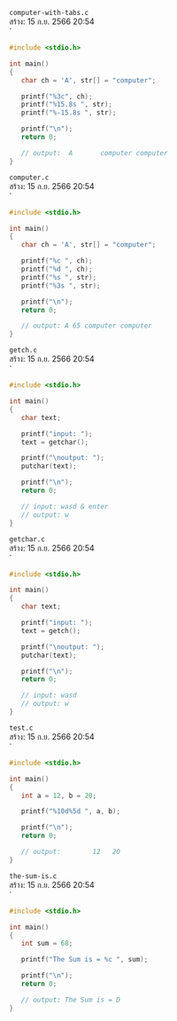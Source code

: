 `computer-with-tabs.c`<br>
สร้าง: 15 ก.ย. 2566 20:54<br>
`
```c 
#include <stdio.h>

int main()
{
   char ch = 'A', str[] = "computer";

   printf("%3c", ch);
   printf("%15.8s ", str);
   printf("%-15.8s ", str);

   printf("\n");
   return 0;

   // output:  A       computer computer
}

```
`computer.c`<br>
สร้าง: 15 ก.ย. 2566 20:54<br>
`
```c 
#include <stdio.h>

int main()
{
   char ch = 'A', str[] = "computer";

   printf("%c ", ch);
   printf("%d ", ch);
   printf("%s ", str);
   printf("%3s ", str);

   printf("\n");
   return 0;

   // output: A 65 computer computer
}

```
`getch.c`<br>
สร้าง: 15 ก.ย. 2566 20:54<br>
`
```c 
#include <stdio.h>

int main()
{
   char text;

   printf("input: ");
   text = getchar();

   printf("\noutput: ");
   putchar(text);

   printf("\n");
   return 0;

   // input: wasd & enter
   // output: w
}

```
`getchar.c`<br>
สร้าง: 15 ก.ย. 2566 20:54<br>
`
```c 
#include <stdio.h>

int main()
{
   char text;

   printf("input: ");
   text = getch();

   printf("\noutput: ");
   putchar(text);

   printf("\n");
   return 0;

   // input: wasd
   // output: w
}

```
`test.c`<br>
สร้าง: 15 ก.ย. 2566 20:54<br>
`
```c 
#include <stdio.h>

int main()
{
   int a = 12, b = 20;

   printf("%10d%5d ", a, b);

   printf("\n");
   return 0;

   // output:        12   20
}

```
`the-sum-is.c`<br>
สร้าง: 15 ก.ย. 2566 20:54<br>
`
```c 
#include <stdio.h>

int main()
{
   int sum = 68;

   printf("The Sum is = %c ", sum);

   printf("\n");
   return 0;

   // output: The Sum is = D
}

```
